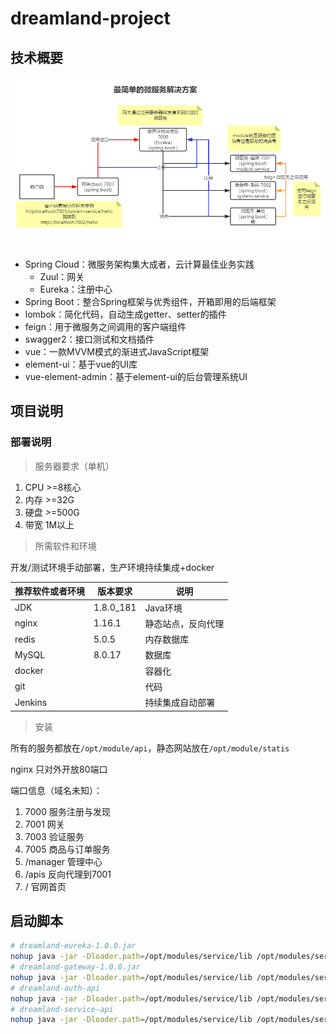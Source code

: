 # dreamland-project

## 技术概要

![1563429024642](dreamland-doc/images/20190718131441.png)

- Spring Cloud：微服务架构集大成者，云计算最佳业务实践
  - Zuul：网关
  - Eureka：注册中心
- Spring Boot：整合Spring框架与优秀组件，开箱即用的后端框架
- lombok：简化代码，自动生成getter、setter的插件
- feign：用于微服务之间调用的客户端组件
- swagger2：接口测试和文档插件
- vue：一款MVVM模式的渐进式JavaScript框架
- element-ui：基于vue的UI库
- vue-element-admin：基于element-ui的后台管理系统UI

## 项目说明

### 部署说明

> 服务器要求（单机）

1. CPU >=8核心
2. 内存 >=32G
3. 硬盘 >=500G
4. 带宽 1M以上

> 所需软件和环境

开发/测试环境手动部署，生产环境持续集成+docker

| 推荐软件或者环境 | 版本要求  | 说明               |
| ---------------- | --------- | ------------------ |
| JDK              | 1.8.0_181 | Java环境           |
| nginx            | 1.16.1    | 静态站点，反向代理 |
| redis            | 5.0.5     | 内存数据库         |
| MySQL            | 8.0.17    | 数据库             |
| docker           |           | 容器化             |
| git              |           | 代码               |
| Jenkins          |           | 持续集成自动部署   |

> 安装

所有的服务都放在`/opt/module/api`，静态网站放在`/opt/module/statis`

nginx 只对外开放80端口

端口信息（域名未知）：

1. 7000	         服务注册与发现
2. 7001          网关
3. 7003          验证服务
4. 7005          商品与订单服务
5. /manager      管理中心
6. /apis         反向代理到7001 
7. /            官网首页

## 启动脚本

```bash
# dreamland-eureka-1.0.0.jar
nohup java -jar -Dloader.path=/opt/modules/service/lib /opt/modules/service/dreamland-eureka-1.0.0.jar --spring.profiles.active=prod > /dev/null 2> /dev/null &
# dreamland-gateway-1.0.0.jar
nohup java -jar -Dloader.path=/opt/modules/service/lib /opt/modules/service/dreamland-gateway-1.0.0.jar --spring.profiles.active=prod > /dev/null 2> /dev/null &
# dreamland-auth-api
nohup java -jar -Dloader.path=/opt/modules/service/lib /opt/modules/service/dreamland-auth-api-2.0.0.jar --spring.profiles.active=prod > /dev/null 2> /dev/null &
# dreamland-service-api
nohup java -jar -Dloader.path=/opt/modules/service/lib /opt/modules/service/dreamland-service-api-2.0.0.jar --spring.profiles.active=prod > /dev/null 2> /dev/null &
```
